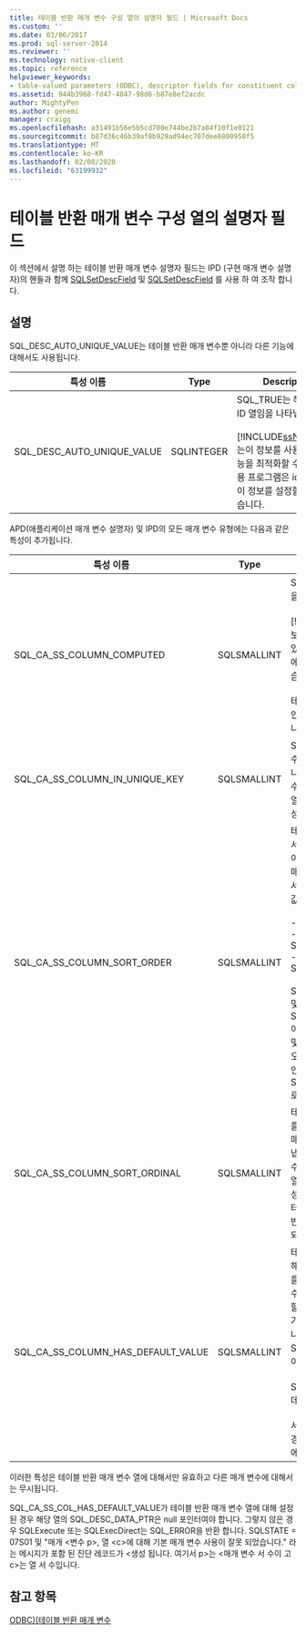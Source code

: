 ```yaml
---
title: 테이블 반환 매개 변수 구성 열의 설명자 필드 | Microsoft Docs
ms.custom: ''
ms.date: 03/06/2017
ms.prod: sql-server-2014
ms.reviewer: ''
ms.technology: native-client
ms.topic: reference
helpviewer_keywords:
- table-valued parameters (ODBC), descriptor fields for constituent columns
ms.assetid: 944b3968-fd47-4847-98d6-b87e8ef2acdc
author: MightyPen
ms.author: genemi
manager: craigg
ms.openlocfilehash: a31491b56e5b5cd700e744be2b7a84f10f1e0121
ms.sourcegitcommit: b87d36c46b39af8b929ad94ec707dee8800950f5
ms.translationtype: MT
ms.contentlocale: ko-KR
ms.lasthandoff: 02/08/2020
ms.locfileid: "63199932"
---
```

# <a name="descriptor-fields-for-table-valued-parameter-constituent-columns"></a>테이블 반환 매개 변수 구성 열의 설명자 필드
  이 섹션에서 설명 하는 테이블 반환 매개 변수 설명자 필드는 IPD (구현 매개 변수 설명자)의 핸들과 함께 [SQLSetDescField](../native-client-odbc-api/sqlsetdescfield.md) 및 [SQLSetDescField](../native-client-odbc-api/sqlsetdescfield.md) 를 사용 하 여 조작 합니다.  
  
## <a name="remarks"></a>설명  
 SQL_DESC_AUTO_UNIQUE_VALUE는 테이블 반환 매개 변수뿐 아니라 다른 기능에 대해서도 사용됩니다.  
  
|특성 이름|Type|Description|  
|--------------------|----------|-----------------|  
|SQL_DESC_AUTO_UNIQUE_VALUE|SQLINTEGER|SQL_TRUE는 해당 열이 ID 열임을 나타냅니다.<br /><br /> [!INCLUDE[ssNoVersion](../../includes/ssnoversion-md.md)]는이 정보를 사용 하 여 성능을 최적화할 수 있지만 응용 프로그램은 id 열에 대해이 정보를 설정할 필요가 없습니다.|  
  
 APD(애플리케이션 매개 변수 설명자) 및 IPD의 모든 매개 변수 유형에는 다음과 같은 특성이 추가됩니다.  
  
|특성 이름|Type|Description|  
|--------------------|----------|-----------------|  
|SQL_CA_SS_COLUMN_COMPUTED|SQLSMALLINT|SQL_TRUE는 해당 열이 계산 열임을 나타냅니다.<br /><br /> [!INCLUDE[ssNoVersion](../../includes/ssnoversion-md.md)]는이 정보를 사용 하 여 성능을 최적화할 수 있지만 응용 프로그램에서 계산 열에 대해이 정보를 설정할 필요는 없습니다.<br /><br /> 테이블 반환 매개 변수 열이 아닌 바인딩에 대해서는 이 특성이 무시됩니다.|  
|SQL_CA_SS_COLUMN_IN_UNIQUE_KEY|SQLSMALLINT|SQL_TRUE는 테이블 반환 매개 변수 열이 고유 키에 참여함을 나타냅니다. 이 경우 쿼리 성능이 향상될 수 있습니다. 테이블 반환 매개 변수 열이 아닌 바인딩에 대해서는 이 특성이 무시됩니다.|  
|SQL_CA_SS_COLUMN_SORT_ORDER|SQLSMALLINT|테이블 반환 매개 변수 열의 정렬 순서를 나타냅니다. 이 경우 쿼리 성능이 향상될 수 있습니다. 테이블 반환 매개 변수 열이 아닌 바인딩에 대해서는 이 특성이 무시됩니다. 가능한 값은 다음과 같습니다.<br /><br /> -SQL_SS_ASCENDING_ORDER<br />-SQL_SS_DESCENDING_ORDER<br />-SQL_SS_ORDER_UNSPECIFIED<br /><br /> SQL_SS_ASCENDING_ORDER 및 SQL_SS_DESCENDING_ORDER 이외의 값은 SQLSTATE HY024 및 '잘못된 특성 값' 메시지와 함께 오류를 생성하고 이 특성의 기본값인 SQL_SS_ORDER_UNSPECIFIED로 처리됩니다.|  
|SQL_CA_SS_COLUMN_SORT_ORDINAL|SQLSMALLINT|테이블 반환 매개 변수의 전체 순서를 정의하는 열 집합의 테이블 반환 매개 변수 열에 지정된 서수를 나타냅니다. 이 경우 쿼리 성능이 향상될 수 있습니다. 테이블 반환 매개 변수 열이 아닌 바인딩에 대해서는 이 특성이 무시됩니다. 정렬 서수는 1부터 시작합니다. 기본값 0은 테이블 반환 매개 변수 열에 열 순서가 지정되지 않았음을 나타냅니다.|  
|SQL_CA_SS_COLUMN_HAS_DEFAULT_VALUE|SQLSMALLINT|테이블 반환 매개 변수의 모든 행에 해당 열의 기본값이 지정될지 여부를 나타냅니다. 테이블 반환 매개 변수의 경우 기본값을 행 단위로 선택할 수 없습니다. SQL_FALSE 값은 기본값이 아닌 값이 행에 지정됨을 나타냅니다. 이것이 기본값입니다. SQL_TRUE 값은 모든 행의 기본값이 해당 열에 지정됨을 나타냅니다.<br /><br /> SQL_TRUE로 설정된 경우 서버로 데이터가 전송되지 않습니다.<br /><br /> 서버 처리에 열 값이 필요하지 않는 경우 이 필드를 ID 열이나 계산 열에서도 사용할 수 있습니다.|  
  
 이러한 특성은 테이블 반환 매개 변수 열에 대해서만 유효하고 다른 매개 변수에 대해서는 무시됩니다.  
  
 SQL_CA_SS_COL_HAS_DEFAULT_VALUE가 테이블 반환 매개 변수 열에 대해 설정된 경우 해당 열의 SQL_DESC_DATA_PTR은 null 포인터여야 합니다. 그렇지 않은 경우 SQLExecute 또는 SQLExecDirect는 SQL_ERROR을 반환 합니다. SQLSTATE = 07S01 및 "매개 \<변수 p>, 열 \<c>에 대해 기본 매개 변수 사용이 잘못 되었습니다." 라는 메시지가 포함 된 진단 레코드가 \<생성 됩니다. 여기서 p>는 \<매개 변수 서 수이 고 c>는 열 서 수입니다.  
  
## <a name="see-also"></a>참고 항목  
 [ODBC&#41;&#40;테이블 반환 매개 변수](table-valued-parameters-odbc.md)  
  
  
